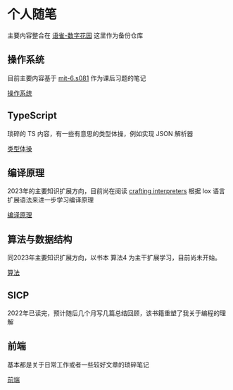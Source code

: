# 个人随笔

主要内容整合在 [语雀-数字花园](https://www.yuque.com/flyfatseal) 这里作为备份仓库


## 操作系统

目前主要内容基于 [mit-6.s081](https://pdos.csail.mit.edu/6.S081/2020/index.html) 作为课后习题的笔记

<a href="https://github.com/flyFatSeal/blog_/tree/master/%E6%93%8D%E4%BD%9C%E7%B3%BB%E7%BB%9F">操作系统</a>

## TypeScript

琐碎的 TS 内容，有一些有意思的类型体操，例如实现 JSON 解析器


<a href="https://github.com/flyFatSeal/blog_/tree/master/TypeScript">类型体操</a>


## 编译原理

2023年的主要知识扩展方向，目前尚在阅读 [crafting interpreters](https://craftinginterpreters.com/) 根据 lox 语言扩展语法来进一步学习编译原理

<a href="https://github.com/flyFatSeal/blog_/tree/master/%E7%BC%96%E8%AF%91%E5%8E%9F%E7%90%86/crafting-interpreters">编译原理</a>

## 算法与数据结构

同2023年主要知识扩展方向，以书本 算法4 为主干扩展学习，目前尚未开始。

<a href="https://github.com/flyFatSeal/blog_/tree/master/%E7%AE%97%E6%B3%95%E4%B8%8E%E6%95%B0%E6%8D%AE%E7%BB%93%E6%9E%84">算法</a>

## SICP

2022年已读完，预计随后几个月写几篇总结回顾，该书籍重塑了我关于编程的理解


## 前端

基本都是关于日常工作或者一些较好文章的琐碎笔记


<a href="https://github.com/flyFatSeal/blog_/tree/master/%E5%89%8D%E7%AB%AF">前端</a>